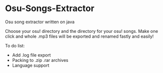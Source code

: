 # Osu-Songs-Extractor
Osu song extractor written on java

Choose your osu! directory and the directory for your osu! songs.
Make one click and whole .mp3 files will be exported and renamed fastly and easily!

To do list:
- Add .log file export
- Packing to .zip .rar archives
- Language support
